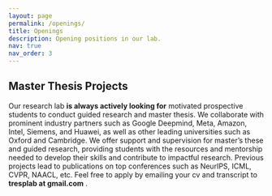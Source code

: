 ```yaml
---
layout: page
permalink: /openings/
title: Openings
description: Opening positions in our lab.
nav: true
nav_order: 3
---
```



## Master Thesis Projects 
Our research lab **is always actively looking for** motivated prospective students to conduct guided research and master thesis. We collaborate with prominent industry partners such as Google Deepmind, Meta, Amazon, Intel, Siemens, and Huawei, as well as other leading universities such as Oxford and Cambridge. We offer support and supervision for master’s these and guided research, providing students with the resources and mentorship needed to develop their skills and contribute to impactful research. Previous projects lead to publications on top conferences such as NeurIPS, ICML, CVPR, NAACL, etc. Feel free to apply by emailing your cv and transcript to **tresplab at gmail.com** .


